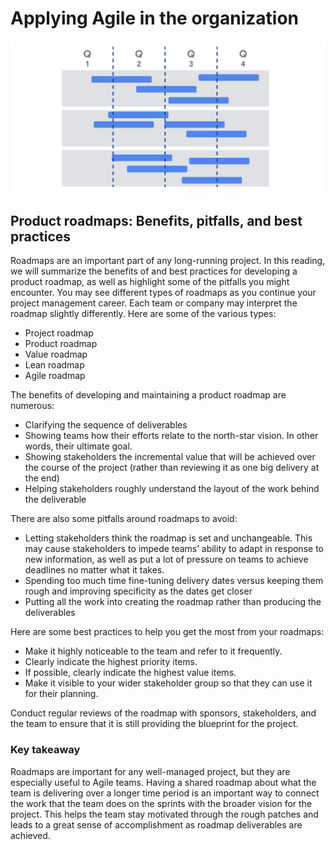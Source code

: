 # Applying Agile in the organization
![](imgs/pic16.png)

## Product roadmaps: Benefits, pitfalls, and best practices
Roadmaps are an important part of any long-running project. In this reading, we will summarize the benefits of and best practices for developing a product roadmap, as well as highlight some of the pitfalls you might encounter. You may see different types of roadmaps as you continue your project management career. Each team or company may interpret the roadmap slightly differently. Here are some of the various types:
- Project roadmap
- Product roadmap
- Value roadmap
- Lean roadmap
- Agile roadmap

The benefits of developing and maintaining a product roadmap are numerous:
- Clarifying the sequence of deliverables 
- Showing teams how their efforts relate to the north-star vision. In other words, their ultimate goal. 
- Showing stakeholders the incremental value that will be achieved over the course of the project (rather than reviewing it as one big delivery at the end)
- Helping stakeholders roughly understand the layout of the work behind the deliverable

There are also some pitfalls around roadmaps to avoid:
- Letting stakeholders think the roadmap is set and unchangeable. This may cause stakeholders to impede teams’ ability to adapt in response to new information, as well as put a lot of pressure on teams to achieve deadlines no matter what it takes.
- Spending too much time fine-tuning delivery dates versus keeping them rough and improving specificity as the dates get closer
- Putting all the work into creating the roadmap rather than producing the deliverables 

Here are some best practices to help you get the most from your roadmaps:
- Make it highly noticeable to the team and refer to it frequently.
- Clearly indicate the highest priority items.
- If possible, clearly indicate the highest value items.
- Make it visible to your wider stakeholder group so that they can use it for their planning. 

Conduct regular reviews of the roadmap with sponsors, stakeholders, and the team to ensure that it is still providing the blueprint for the project.

### Key takeaway
Roadmaps are important for any well-managed project, but they are especially useful to Agile teams. Having a shared roadmap about what the team is delivering over a longer time period is an important way to connect the work that the team does on the sprints with the broader vision for the project. This helps the team stay motivated through the rough patches and leads to a great sense of accomplishment as roadmap deliverables are achieved. 


